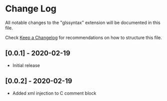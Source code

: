 # Change Log

All notable changes to the "glssyntax" extension will be documented in this file.

Check [Keep a Changelog](http://keepachangelog.com/) for recommendations on how to structure this file.

## [0.0.1] - 2020-02-19

- Initial release

## [0.0.2] - 2020-02-19

- Added xml injection to C comment block 